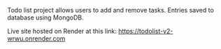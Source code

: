 Todo list project allows users to add and remove tasks. Entries saved to database using MongoDB.

Live site hosted on Render at this link: https://todolist-v2-wrwu.onrender.com
